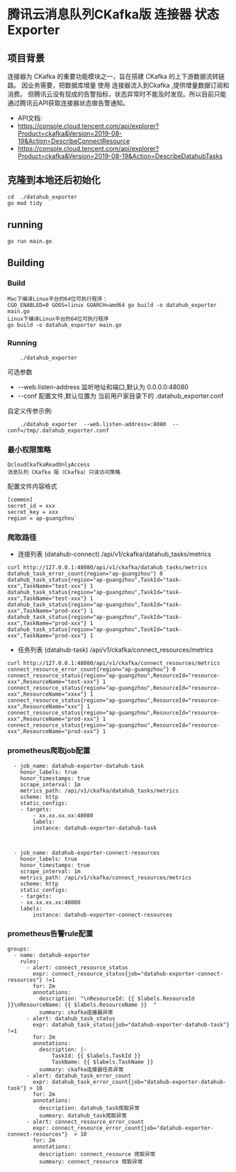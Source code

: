 # 腾讯云消息队列CKafka版 连接器 状态 Exporter

## 项目背景
连接器为 CKafka 的重要功能模块之一，旨在搭建 CKafka 的上下游数据流转链路。
因业务需要，把数据库增量 使用 连接器流入到Ckafka ,提供增量数据订阅和消费。
但腾讯云没有现成的告警指标，状态异常时不能及时发现。所以目前只能通过腾讯云API获取连接器状态做告警通知。
- API文档: 
- https://console.cloud.tencent.com/api/explorer?Product=ckafka&Version=2019-08-19&Action=DescribeConnectResource
- https://console.cloud.tencent.com/api/explorer?Product=ckafka&Version=2019-08-19&Action=DescribeDatahubTasks

## 克隆到本地还后初始化
```
cd  ./datahub_exporter 
go mod tidy
```
## running
```
go run main.go
```
## Building


### Build

    Mac下编译Linux平台的64位可执行程序：
    CGO_ENABLED=0 GOOS=linux GOARCH=amd64 go build -o datahub_exporter main.go
    Linux下编译Linux平台的64位可执行程序
    go build -o datahub_exporter main.go

### Running

        ./datahub_exporter

可选参数

*   --web.listen-address  监听地址和端口,默认为  0.0.0.0:48080
*   --conf   配置文件,默认位置为 当前用户家目录下的 .datahub_exporter.conf&#x20;

自定义传参示例:

        ./datahub_exporter  --web.listen-address=:8080  --conf=/tmp/.datahub_exporter.conf

### 最小权限策略
    QcloudCkafkaReadOnlyAccess
    消息队列 CKafka 版（Ckafka）只读访问策略

配置文件内容格式
```
[common]
secret_id = xxx
secret_key = xxx
region = ap-guangzhou`
```


### &#x20;爬取路径

*   连接列表 (datahub-connect)    /api/v1/ckafka/datahub_tasks/metrics

```
curl http://127.0.0.1:48080/api/v1/ckafka/datahub_tasks/metrics
datahub_task_error_count{region="ap-guangzhou"} 0
datahub_task_status{region="ap-guangzhou",TaskId="task-xxx",TaskName="test-xxx"} 1
datahub_task_status{region="ap-guangzhou",TaskId="task-xxx",TaskName="test-xxx"} 1
datahub_task_status{region="ap-guangzhou",TaskId="task-xxx",TaskName="prod-xxx"} 1
datahub_task_status{region="ap-guangzhou",TaskId="task-xxx",TaskName="prod-xxx"} 1
datahub_task_status{region="ap-guangzhou",TaskId="task-xxx",TaskName="prod-xxx"} 1

```



*   任务列表 (datahub-task)    /api/v1/ckafka/connect_resources/metrics

```
curl http://127.0.0.1:48080/api/v1/ckafka/connect_resources/metrics
connect_resource_error_count{region="ap-guangzhou"} 0
connect_resource_status{region="ap-guangzhou",ResourceId="resource-xxx",ResourceName="test-xxx"} 1
connect_resource_status{region="ap-guangzhou",ResourceId="resource-xxx",ResourceName="xxxx"} 1
connect_resource_status{region="ap-guangzhou",ResourceId="resource-xxx",ResourceName="xxx"} 1
connect_resource_status{region="ap-guangzhou",ResourceId="resource-xxx",ResourceName="prod-xxx"} 1
connect_resource_status{region="ap-guangzhou",ResourceId="resource-xxx",ResourceName="prod-xxx"} 1

```

### prometheus爬取job配置
```
  - job_name: datahub-exporter-datahub-task
    honor_labels: true
    honor_timestamps: true
    scrape_interval: 1m
    metrics_path: /api/v1/ckafka/datahub_tasks/metrics
    scheme: http
    static_configs:
    - targets:
        - xx.xx.xx.xx:48080
        labels:
        instance: datahub-exporter-datahub-task



  - job_name: datahub-exporter-connect-resources
    honor_labels: true
    honor_timestamps: true
    scrape_interval: 1m
    metrics_path: /api/v1/ckafka/connect_resources/metrics
    scheme: http
    static_configs:
    - targets:
    - xx.xx.xx.xx:48080
    labels:
        instance: datahub-exporter-connect-resources
```

### prometheus告警rule配置
```
groups:
  - name: datahub-exporter
    rules:
      - alert: connect_resource_status
        expr: connect_resource_status{job="datahub-exporter-connect-resources"} !=1
        for: 2m
        annotations:
          description: "\nResourceId: {{ $labels.ResourceId }}\nResourceName: {{ $labels.ResourceName }}  "
          summary: ckafka连接器异常
      - alert: datahub_task_status
        expr: datahub_task_status{job="datahub-exporter-datahub-task"}  !=1
        for: 2m
        annotations:
          description: |-
              TaskId: {{ $labels.TaskId }}
              TaskName: {{ $labels.TaskName }}
          summary: ckafka连接器任务异常
      - alert: datahub_task_error_count
        expr: datahub_task_error_count{job="datahub-exporter-datahub-task"} > 10
        for: 2m
        annotations:
          description: datahub_task爬取异常
          summary: datahub_task爬取异常
      - alert: connect_resource_error_count
        expr: connect_resource_error_count{job="datahub-exporter-connect-resources"}  > 10
        for: 2m
        annotations:
          description: connect_resource 爬取异常
          summary: connect_resource 爬取异常
```